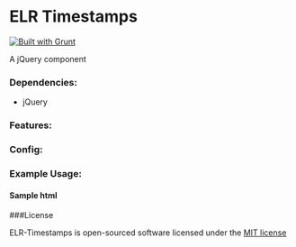 # ELR Timestamps

[![Built with Grunt](https://cdn.gruntjs.com/builtwith.png)](http://gruntjs.com/)

A jQuery component

### Dependencies:

+ jQuery

### Features:

### Config:

### Example Usage:

#### Sample html

###License

ELR-Timestamps is open-sourced software licensed under the [MIT license](http://opensource.org/licenses/MIT)
